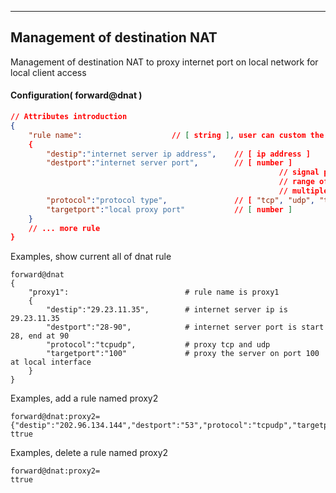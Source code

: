 ***
## Management of destination NAT
Management of destination NAT to proxy internet port on local network for local client access

#### Configuration( forward@dnat )
```json
// Attributes introduction 
{
    "rule name":                    // [ string ], user can custom the rule name
    {
        "destip":"internet server ip address",    // [ ip address ]
        "destport":"internet server port",        // [ number ]
                                                            // signal port: 80
                                                            // range of port: 80-100
                                                            // multiple port: 80,8080,8000
        "protocol":"protocol type",               // [ "tcp", "udp", "tcpudp" ], tcpudp for tcp and udp
        "targetport":"local proxy port"           // [ number ]
    }
    // ... more rule
}
```
Examples, show current all of dnat rule
```shell
forward@dnat
{
    "proxy1":                          # rule name is proxy1
    {
        "destip":"29.23.11.35",        # internet server ip is 29.23.11.35
        "destport":"28-90",            # internet server port is start 28, end at 90 
        "protocol":"tcpudp",           # proxy tcp and udp
        "targetport":"100"             # proxy the server on port 100 at local interface
    }
}
```
Examples, add a rule named proxy2
```shell
forward@dnat:proxy2={"destip":"202.96.134.144","destport":"53","protocol":"tcpudp","targetport":"500"}
ttrue
```
Examples, delete a rule named proxy2
```shell
forward@dnat:proxy2=
ttrue
```

